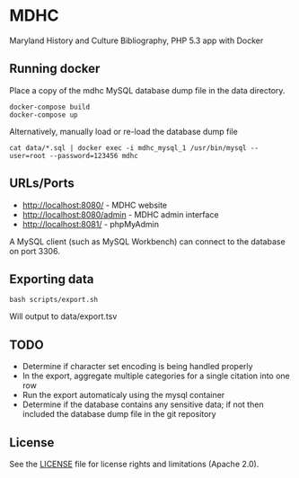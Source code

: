 # MDHC

Maryland History and Culture Bibliography, PHP 5.3 app with Docker

## Running docker

Place a copy of the mdhc MySQL database dump file in the data directory.

```
docker-compose build
docker-compose up
```

Alternatively, manually load or re-load the database dump file

```
cat data/*.sql | docker exec -i mdhc_mysql_1 /usr/bin/mysql --user=root --password=123456 mdhc
```

## URLs/Ports

* <http://localhost:8080/> - MDHC website
* <http://localhost:8080/admin> - MDHC admin interface
* <http://localhost:8081/> - phpMyAdmin

A MySQL client (such as MySQL Workbench) can connect to the database on
port 3306.

## Exporting data

```
bash scripts/export.sh
```

Will output to data/export.tsv

## TODO

* Determine if character set encoding is being handled properly
* In the export, aggregate multiple categories for a single citation into one row
* Run the export automaticaly using the mysql container
* Determine if the database contains any sensitive data; if not then included the database dump file in the git repository

## License

See the [LICENSE](LICENSE.md) file for license rights and limitations (Apache 2.0).
